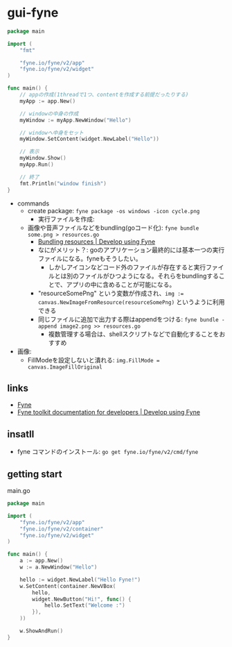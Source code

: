 # gui-fyne

```go
package main

import (
	"fmt"

	"fyne.io/fyne/v2/app"
	"fyne.io/fyne/v2/widget"
)

func main() {
	// appの作成(1threadで1つ、contentを作成する前提だったりする)
	myApp := app.New()

	// windowの中身の作成
	myWindow := myApp.NewWindow("Hello")

	// windowへ中身をセット
	myWindow.SetContent(widget.NewLabel("Hello"))

	// 表示
	myWindow.Show()
	myApp.Run()

	// 終了
	fmt.Println("window finish")
}
```

- commands
  - create package: `fyne package -os windows -icon cycle.png`
    - 実行ファイルを作成: 
  - 画像や音声ファイルなどをbundling(goコード化): `fyne bundle some.png > resources.go`
    - [Bundling resources | Develop using Fyne](https://developer.fyne.io/tutorial/bundle)
	- なにがメリット？: goのアプリケーション最終的には基本一つの実行ファイルになる。fyneもそうしたい。
	  - しかしアイコンなどコード外のファイルが存在すると実行ファイルとは別のファイルがひつようになる。それらをbundlingすることで、アプリの中に含めることが可能になる。
    - "resourceSomePng" という変数が作成され、`img := canvas.NewImageFromResource(resourceSomePng)` というように利用できる
	- 同じファイルに追加で出力する際はappendをつける: `fyne bundle -append image2.png >> resources.go`
	  - 複数管理する場合は、shellスクリプトなどで自動化することをおすすめ
- 画像: 
  - FillModeを設定しないと潰れる: `img.FillMode = canvas.ImageFillOriginal`

## links

- [Fyne](https://fyne.io/)
- [Fyne toolkit documentation for developers | Develop using Fyne](https://developer.fyne.io/)

## insatll

- fyne コマンドのインストール: `go get fyne.io/fyne/v2/cmd/fyne`

## getting start

main.go

```go
package main

import (
	"fyne.io/fyne/v2/app"
	"fyne.io/fyne/v2/container"
	"fyne.io/fyne/v2/widget"
)

func main() {
	a := app.New()
	w := a.NewWindow("Hello")

	hello := widget.NewLabel("Hello Fyne!")
	w.SetContent(container.NewVBox(
		hello,
		widget.NewButton("Hi!", func() {
			hello.SetText("Welcome :")
		}),
	))

	w.ShowAndRun()
}
```
